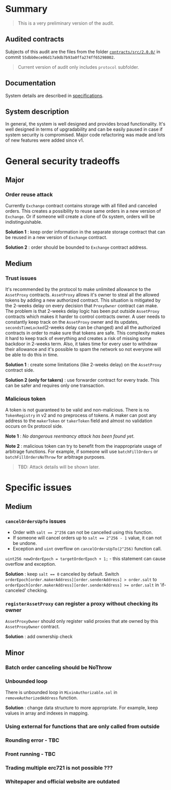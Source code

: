 # Summary

> This is a very preliminary version of the audit.

## Audited contracts

Subjects of this audit are the files from the folder [`contracts/src/2.0.0/`](https://github.com/0xProject/0x-monorepo/tree/v2-prototype/packages/contracts/src/2.0.0) 
in commit `55dbb0ece06d17a9db7b93a0ffa274ff65298002`.

> Current version of audit only includes `protocol` subfolder.

## Documentation

System details are described in [specifications](https://github.com/0xProject/0x-protocol-specification/blob/master/v2/v2-specification.md).

## System description

In general, the system is well designed and provides broad functionality. 
It's well designed in terms of upgradability and can be easily paused in case if system security is compromised.
Major code refactoring was made and lots of new features were added since v1.


# General security tradeoffs

## Major

### Order reuse attack

Currently `Exchange` contract contains storage with all filled and canceled orders.
This creates a possibility to reuse same orders in a new version of `Exchange`.
Or if someone will create a clone of 0x system, orders will be indistinguishable.

**Solution 1** : keep order information in the separate storage contract that can be reused in a new version of `Exchange` contract.

**Solution 2** : order should be bounded to `Exchange` contract address.

## Medium

### Trust issues

It's recommended by the protocol to make unlimited allowance to the `AssetProxy` contracts.
`AssetProxy` allows it's owner to steal all the allowed tokens by adding a new authorized contract.
This situation is mitigated by the 2-weeks delay on every decision that `ProxyOwner` contract can make.
The problem is that 2-weeks delay logic has been put outside `AssetProxy` contracts which makes it harder to control contracts owner.
A user needs to constantly keep track on the `AssetProxy` owner and its updates, `secondsTimeLocked`(2-weeks delay can be changed) and all the authorized contracts in order to make sure that tokens are safe.
This complexity makes it hard to keep track of everything and creates a risk of missing some backdoor in 2-weeks term. 
Also, it takes time for every user to withdraw their allowance and it's possible to spam the network so not everyone will be able to do this in time.


**Solution 1** : create some limitations (like 2-weeks delay) on the `AssetProxy` contract side. 

**Solution 2 (only for takers)** : use forwarder contract for every trade. This can be safer and requires only one transaction.


### **Malicious token**

A token is not guaranteed to be valid and non-malicious. There is no `TokenRegistry` in v2 and no preprocess of tokens. 
A maker can post any address to the `makerToken` or `takerToken` field and almost no validation occurs on 0x protocol side. 

**Note 1** : *No dangerous reentrancy attack has been found yet.*

**Note 2** : malicious token can try to benefit from the inappropriate usage of arbitrage functions. For example, if someone will use `batchFillOrders` or `batchFillOrdersNoThrow` for arbitrage purposes. 

> TBD: Attack details will be shown later.


# Specific issues

## Medium

### **`cancelOrdersUpTo` issues**

* Order with `salt == 2^256` can not be cancelled using this function.
* If someone will cancel orders up to `salt == 2^256 - 1` value, it can not be undone.
* Exception and `uint` overflow on `cancelOrdersUpTo(2^256)` function call.

```uint256 newOrderEpoch = targetOrderEpoch + 1;``` - this statement can cause overflow and exception.

**Solution** : keep `salt == 0` canceled by default. Switch ```orderEpoch[order.makerAddress][order.senderAddress] > order.salt``` to ```orderEpoch[order.makerAddress][order.senderAddress] >= order.salt``` in 'if-canceled' checking.


### `registerAssetProxy` can register a proxy without checking its owner

`AssetProxyOwner` should only register valid proxies that ate owned by this `AssetProxyOwner` contract.

**Solution** : add ownership check



## **Minor**

### **Batch order canceling should be NoThrow**



### **Unbounded loop**

There is unbounded loop in `MixinAuthorizable.sol` in `removeAuthorizedAddress` function.

**Solution** : change data structure to more appropriate. For example, keep values in array and indexes in mapping.


### Using external for functions that are only called from outside

### Rounding error - TBC

### Front running - TBC

### Trading multiple erc721 is not possible ???

### Whitepaper and official website are outdated